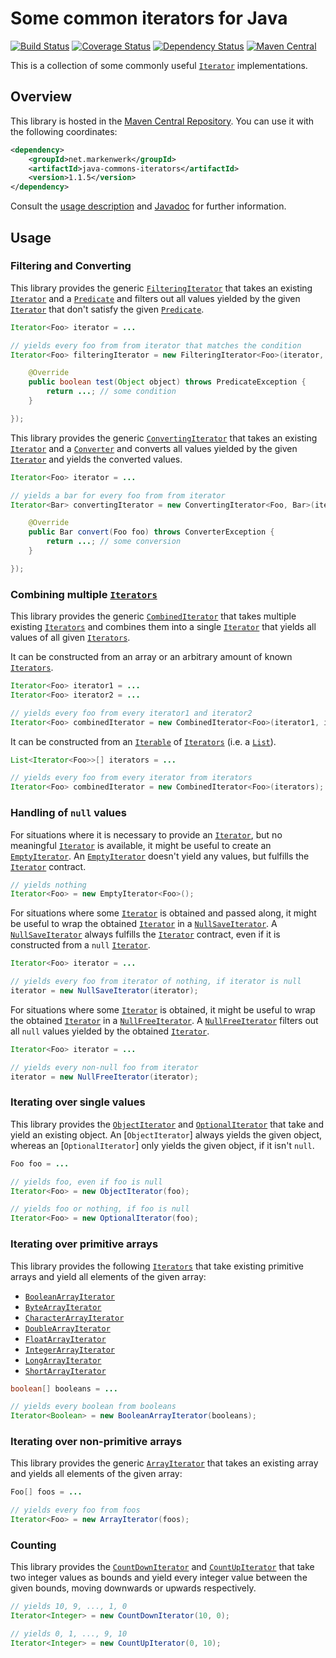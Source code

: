 # Some common iterators for Java

[![Build Status](https://travis-ci.org/markenwerk/java-commons-iterators.svg?branch=master)](https://travis-ci.org/markenwerk/java-commons-iterators)
[![Coverage Status](https://coveralls.io/repos/markenwerk/java-commons-iterators/badge.svg?branch=master&service=github)](https://coveralls.io/github/markenwerk/java-commons-iterators?branch=master)
[![Dependency Status](https://www.versioneye.com/user/projects/564dd82a771e41003f000001/badge.svg)](https://www.versioneye.com/user/projects/564dd82a771e41003f000001)
[![Maven Central](https://maven-badges.herokuapp.com/maven-central/net.markenwerk/commons-iterators/badge.svg)](https://maven-badges.herokuapp.com/maven-central/net.markenwerk/commons-iterators)

This is a collection of some commonly useful [`Iterator`][Iterator] implementations.

## Overview

This library is hosted in the [Maven Central Repository](http://search.maven.org/#artifactdetails|net.markenwerk|java-commons-iterators|1.1.5|jar). You can use it with the following coordinates:

```xml
<dependency>
	<groupId>net.markenwerk</groupId>
	<artifactId>java-commons-iterators</artifactId>
	<version>1.1.5</version>
</dependency>
```

Consult the [usage description](#usage) and [Javadoc](http://markenwerk.github.io/java-commons-iterators/javadoc/1.1.5/index.html) for further information.

## Usage

### Filtering and Converting

This library provides the generic [`FilteringIterator`][FilteringIterator] that takes an existing [`Iterator`][Iterator] and a [`Predicate`][Predicate] and filters out all values yielded by the given [`Iterator`][Iterator] that don't satisfy the given [`Predicate`][Predicate].

```java
Iterator<Foo> iterator = ...

// yields every foo from from iterator that matches the condition
Iterator<Foo> filteringIterator = new FilteringIterator<Foo>(iterator, new Predicate<Foo>(){

	@Override
	public boolean test(Object object) throws PredicateException {
		return ...; // some condition
	}

});
```

This library provides the generic [`ConvertingIterator`][ConvertingIterator] that takes an existing [`Iterator`][Iterator] and a [`Converter`][Converter] and converts all values yielded by the given [`Iterator`][Iterator] and yields the converted values. 

```java
Iterator<Foo> iterator = ...

// yields a bar for every foo from from iterator
Iterator<Bar> convertingIterator = new ConvertingIterator<Foo, Bar>(iterator, new Converter<Foo, Bar>(){

	@Override
	public Bar convert(Foo foo) throws ConverterException {
		return ...; // some conversion
	}

});
```

### Combining multiple [`Iterators`][Iterator]

This library provides the generic [`CombinedIterator`][CombinedIterator] that takes multiple existing [`Iterators`][Iterator] and combines them into a single [`Iterator`][Iterator] that yields all values of all given [`Iterators`][Iterator].

It can be constructed from an array or an arbitrary amount of known [`Iterators`][Iterator].

```java
Iterator<Foo> iterator1 = ...
Iterator<Foo> iterator2 = ...

// yields every foo from every iterator1 and iterator2
Iterator<Foo> combinedIterator = new CombinedIterator<Foo>(iterator1, iterator2); 
```

It can be constructed from an [`Iterable`][Iterable] of [`Iterators`][Iterator] (i.e. a [`List`][List]).

```java
List<Iterator<Foo>>[] iterators = ...

// yields every foo from every iterator from iterators
Iterator<Foo> combinedIterator = new CombinedIterator<Foo>(iterators); 
```

### Handling of `null` values

For situations where it is necessary to provide an [`Iterator`][Iterator], but no meaningful [`Iterator`][Iterator] is available, it might be useful to create an [`EmptyIterator`][EmptyIterator]. An [`EmptyIterator`][EmptyIterator] doesn't yield any values, but fulfills the [`Iterator`][Iterator] contract.

```java
// yields nothing
Iterator<Foo> = new EmptyIterator<Foo>();
```

For situations where some [`Iterator`][Iterator] is obtained and passed along, it might be useful to wrap the obtained [`Iterator`][Iterator] in a [`NullSaveIterator`][NullSaveIterator]. A [`NullSaveIterator`][NullSaveIterator] always fulfills the [`Iterator`][Iterator] contract, even if it is constructed from a `null` [`Iterator`][Iterator].

```java
Iterator<Foo> iterator = ...

// yields every foo from iterator of nothing, if iterator is null
iterator = new NullSaveIterator(iterator); 
```

For situations where some [`Iterator`][Iterator] is obtained, it might be useful to wrap the obtained [`Iterator`][Iterator] in a [`NullFreeIterator`][NullFreeIterator]. A [`NullFreeIterator`][NullFreeIterator] filters out all `null` values yielded by the obtained [`Iterator`][Iterator].

```java
Iterator<Foo> iterator = ...

// yields every non-null foo from iterator
iterator = new NullFreeIterator(iterator);
```

### Iterating over single values

This library provides the [`ObjectIterator`][ObjectIterator] and [`OptionalIterator`][OptionalIterator] that take and yield an existing object. An [`ObjectIterator`] always yields the given object, whereas an [`OptionalIterator`] only yields the given object, if it isn't `null`. 

```java
Foo foo = ...

// yields foo, even if foo is null
Iterator<Foo> = new ObjectIterator(foo); 

// yields foo or nothing, if foo is null
Iterator<Foo> = new OptionalIterator(foo); 
```

### Iterating over primitive arrays

This library provides the following [`Iterators`][Iterator] that take existing primitive arrays and yield all elements of the given array:

- [`BooleanArrayIterator`][BooleanArrayIterator]
- [`ByteArrayIterator`][ByteArrayIterator]
- [`CharacterArrayIterator`][CharacterArrayIterator]
- [`DoubleArrayIterator`][DoubleArrayIterator]
- [`FloatArrayIterator`][FloatArrayIterator]
- [`IntegerArrayIterator`][IntegerArrayIterator]
- [`LongArrayIterator`][LongArrayIterator]
- [`ShortArrayIterator`][ShortArrayIterator]

```java
boolean[] booleans = ...

// yields every boolean from booleans
Iterator<Boolean> = new BooleanArrayIterator(booleans);
```

### Iterating over non-primitive arrays

This library provides the generic [`ArrayIterator`][ArrayIterator] that takes an existing array and yields all elements of the given array:

```java
Foo[] foos = ...

// yields every foo from foos
Iterator<Foo> = new ArrayIterator(foos); 
```

### Counting

This library provides the [`CountDownIterator`][CountDownIterator] and [`CountUpIterator`][CountUpIterator] that take two integer values as bounds and yield every integer value between the given bounds, moving downwards or upwards respectively.

```java
// yields 10, 9, ..., 1, 0
Iterator<Integer> = new CountDownIterator(10, 0);

// yields 0, 1, ..., 9, 10 
Iterator<Integer> = new CountUpIterator(0, 10); 
```


[ArrayIterator]: http://static.javadoc.io/net.markenwerk/commons-iterators/1.1.5/index.html?net/markenwerk/commons/iterators/ArrayIterator.html
[BooleanArrayIterator]: http://static.javadoc.io/net.markenwerk/commons-iterators/1.1.5/index.html?net/markenwerk/commons/iterators/BooleanArrayIterator.html
[ByteArrayIterator]: http://static.javadoc.io/net.markenwerk/commons-iterators/1.1.5/index.html?net/markenwerk/commons/iterators/ByteArrayIterator.html
[CharacterArrayIterator]: http://static.javadoc.io/net.markenwerk/commons-iterators/1.1.5/index.html?net/markenwerk/commons/iterators/CharacterArrayIterator.html
[CombinedIterator]: http://static.javadoc.io/net.markenwerk/commons-iterators/1.1.5/index.html?net/markenwerk/commons/iterators/CombinedIterator.html
[ConvertingIterator]: http://static.javadoc.io/net.markenwerk/commons-iterators/1.1.5/index.html?net/markenwerk/commons/iterators/ConvertingIterator.html
[CountDownIterator]: http://static.javadoc.io/net.markenwerk/commons-iterators/1.1.5/index.html?net/markenwerk/commons/iterators/CountDownIterator.html
[CountUpIterator]: http://static.javadoc.io/net.markenwerk/commons-iterators/1.1.5/index.html?net/markenwerk/commons/iterators/CountUpIterator.html
[DoubleArrayIterator]: http://static.javadoc.io/net.markenwerk/commons-iterators/1.1.5/index.html?net/markenwerk/commons/iterators/DoubleArrayIterator.html
[EmptyIterator]: http://static.javadoc.io/net.markenwerk/commons-iterators/1.1.5/index.html?net/markenwerk/commons/iterators/EmptyIterator.html
[FilteringIterator]: http://static.javadoc.io/net.markenwerk/commons-iterators/1.1.5/index.html?net/markenwerk/commons/iterators/FilteringIterator.html
[FloatArrayIterator]: http://static.javadoc.io/net.markenwerk/commons-iterators/1.1.5/index.html?net/markenwerk/commons/iterators/FloatArrayIterator.html
[IntegerArrayIterator]: http://static.javadoc.io/net.markenwerk/commons-iterators/1.1.5/index.html?net/markenwerk/commons/iterators/IntegerArrayIterator.html
[LongArrayIterator]: http://static.javadoc.io/net.markenwerk/commons-iterators/1.1.5/index.html?net/markenwerk/commons/iterators/LongArrayIterator.html
[NullFreeIterator]: http://static.javadoc.io/net.markenwerk/commons-iterators/1.1.5/index.html?net/markenwerk/commons/iterators/NullFreeIterator.html
[NullSaveIterator]: http://static.javadoc.io/net.markenwerk/commons-iterators/1.1.5/index.html?net/markenwerk/commons/iterators/NullSaveIterator.html
[ObjectIterator]: http://static.javadoc.io/net.markenwerk/commons-iterators/1.1.5/index.html?net/markenwerk/commons/iterators/ObjectIterator.html
[OptionalIterator]: http://static.javadoc.io/net.markenwerk/commons-iterators/1.1.5/index.html?net/markenwerk/commons/iterators/OptionalIterator.html
[ShortArrayIterator]: http://static.javadoc.io/net.markenwerk/commons-iterators/1.1.5/index.html?net/markenwerk/commons/iterators/ShortArrayIterator.html

[Converter]: http://static.javadoc.io/net.markenwerk/commons-interfaces/2.0.0/index.html?net/markenwerk/commons/interfaces/Converter.html
[Predicate]: http://static.javadoc.io/net.markenwerk/commons-interfaces/2.0.0/index.html?net/markenwerk/commons/interfaces/Predicate.html

[Iterable]: http://docs.oracle.com/javase/6/docs/api/index.html?java/lang/Iterable.html
[Iterator]: http://docs.oracle.com/javase/6/docs/api/index.html?java/util/Iterator.html
[List]: http://docs.oracle.com/javase/6/docs/api/index.html?java/util/List.html
